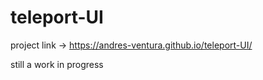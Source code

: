 # teleport-UI

project link -> https://andres-ventura.github.io/teleport-UI/

still a work in progress
